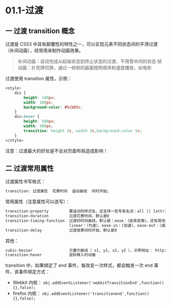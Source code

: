# 01.1-过渡

## 一 过渡 transition 概念

过渡是 CSS3 中具有颠覆性的特性之一，可以实现元素不同状态间的平滑过渡（补间动画），经常用来制作动画效果。

> 补间动画：自动完成从起始状态到终止状态的过渡，不用管中间的状态
> 帧动画：扑克牌切换，通过一帧帧的画面按照顺序和速度播放，如电影

过渡使用 transition 属性，示例：

```css
<style>
    div {
        height: 100px;
        width: 100px;
        background-color: #5cb85c;
    }
    div:hover {
        height: 500px;
        width: 500px;
        transition: height 2s, width 3s,background-color 5s;
    }
</style>
```

注意：过渡最大的好处是不会对页面布局造成影响！

## 二 过渡常用属性

过渡属性书写格式：

```txt
transition: 过渡属性  花费时间  运动曲线  何时开始;
```

常用属性（注意属性可以连写）：

```txt
transition-property         要运动的样式名，还支持一些专有名词：all || [attr] || none
transition-duration         过渡花费时间，默认是0
transition-timing-function  过渡的时间曲线，默认是：ease：（逐渐变慢）。还有其他值为：
                            linear：（匀速）、ease-in：(加速)、ease-out：（减速）、ease-in-out：（先加速后减速）
transition-delay            过渡效果何时开始，默认是0
```

其他：

```txt
cubic-bezier                贝塞尔曲线（ x1, y1, x2, y2 ），示例地址： http://matthewlein.com/ceaser/
transition:hover            鼠标移入时动画
```

transition 中，如果绑定了 end 事件，每改变一次样式，都会触发一次 end 事件，该事件绑定方式：

- Webkit 内核： `obj.addEventListener('webkitTransitionEnd',function(){},false);`
- firefox 内核： `obj.addEventListener('transitionend',function(){},false);`
